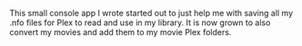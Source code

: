 This small console app I wrote started out to just help me with saving all my .nfo files for Plex to read and use in my library.
It is now grown to also convert my movies and add them to my movie Plex folders.
